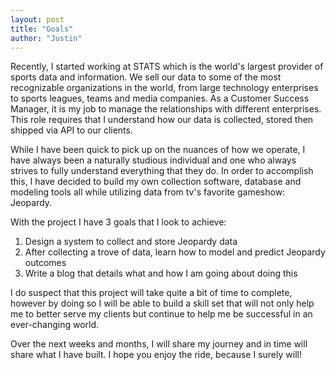 ```yaml
---
layout: post
title: "Goals"
author: "Justin"
---
```


Recently, I started working at STATS which is the world's largest provider of sports data
and information. We sell our data to some of the most recognizable organizations in the world,
from large technology enterprises to sports leagues, teams and media companies. As a Customer
Success Manager, it is my job to manage the relationships with different enterprises. This role
requires that I understand how our data is collected, stored then shipped via API to our clients.

While I have been quick to pick up on the nuances of how we operate, I have always been a
naturally studious individual and one who always strives to fully understand everything that
they do. In order to accomplish this, I have decided to build my own collection software,
database and modeling tools all while utilizing data from tv's favorite gameshow: Jeopardy.

With the project I have 3 goals that I look to achieve:
1) Design a system to collect and store Jeopardy data
2) After collecting a trove of data, learn how to model and predict Jeopardy outcomes
3) Write a blog that details what and how I am going about doing this

I do suspect that this project will take quite a bit of time to complete, however by doing
so I will be able to build a skill set that will not only help me to better serve my clients
but continue to help me be successful in an ever-changing world.

Over the next weeks and months, I will share my journey and in time will share what I have
built. I hope you enjoy the ride, because I surely will!
